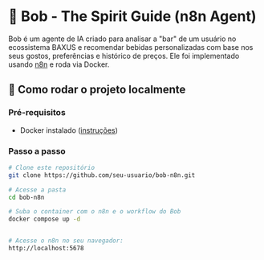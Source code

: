 # 🥃 Bob - The Spirit Guide (n8n Agent)

Bob é um agente de IA criado para analisar a "bar" de um usuário no ecossistema BAXUS e recomendar bebidas personalizadas com base nos seus gostos, preferências e histórico de preços. Ele foi implementado usando [n8n](https://n8n.io/) e roda via Docker.

## 🚀 Como rodar o projeto localmente

### Pré-requisitos

- Docker instalado ([instruções](https://docs.docker.com/get-docker/))

### Passo a passo

```bash
# Clone este repositório
git clone https://github.com/seu-usuario/bob-n8n.git

# Acesse a pasta
cd bob-n8n

# Suba o container com o n8n e o workflow do Bob
docker compose up -d


# Acesse o n8n no seu navegador:
http://localhost:5678